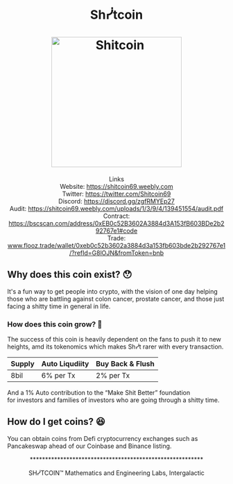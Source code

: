 <h1 align="center">
Shᓰtcoin
<br/><br/>
<img src="https://i.ibb.co/DM9HBJB/120by120.png" alt="Shitcoin" width="300"/>
</h1>

<div align="center">
    
Links  
Website:     https://shitcoin69.weebly.com  
Twitter:     https://twitter.com/Shitcoin69  
Discord:     https://discord.gg/zgfRMYEp27  
Audit:       https://shitcoin69.weebly.com/uploads/1/3/9/4/139451554/audit.pdf  
Contract:    https://bscscan.com/address/0xEB0c52B3602A3884d3A153fB603BDe2b292767e1#code  
Trade:       www.flooz.trade/wallet/0xeb0c52b3602a3884d3a153fb603bde2b292767e1/?refId=G8lOJN&fromToken=bnb  

</div>


## Why does this coin exist? 😯

It's a fun way to get people into crypto, with the vision of one day helping those who are battling against colon cancer, prostate cancer, and those just  facing a shitty time in general in life.

### How does this coin grow? 🧐

The success of this coin is heavily dependent on the fans to push it to new heights, amd its tokenomics which makes Shᓰt rarer with every transaction.

|  Supply  | Auto Liqudiity |  Buy Back & Flush |
|  ------- |    ------      |       ------      | 
|   8bil   |   6% per Tx    |      2% per Tx    |  

And a 1% Auto contribution to the “Make Shit Better” foundation  
for investors and families of investors who are going through a shitty time.  


## How do I get coins? 😆 

You can obtain coins from Defi cryptocurrency exchanges such as Pancakeswap ahead of our Coinbase and Binance listing.


<div align="center">  
*********************************************************  
    
SHᓰTCOIN™ Mathematics and Engineering Labs, Intergalactic  
     
</div align="center">
